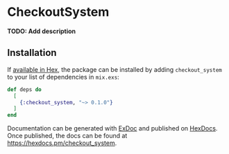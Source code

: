 # CheckoutSystem

**TODO: Add description**

## Installation

If [available in Hex](https://hex.pm/docs/publish), the package can be installed
by adding `checkout_system` to your list of dependencies in `mix.exs`:

```elixir
def deps do
  [
    {:checkout_system, "~> 0.1.0"}
  ]
end
```

Documentation can be generated with [ExDoc](https://github.com/elixir-lang/ex_doc)
and published on [HexDocs](https://hexdocs.pm). Once published, the docs can
be found at <https://hexdocs.pm/checkout_system>.

